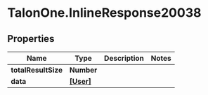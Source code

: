 # TalonOne.InlineResponse20038

## Properties

Name | Type | Description | Notes
------------ | ------------- | ------------- | -------------
**totalResultSize** | **Number** |  | 
**data** | [**[User]**](User.md) |  | 



